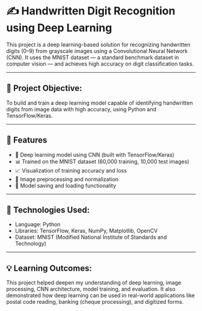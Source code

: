 # ✍️ Handwritten Digit Recognition using Deep Learning

This project is a deep learning-based solution for recognizing handwritten digits (0–9) from grayscale images using a Convolutional Neural Network (CNN). It uses the MNIST dataset — a standard benchmark dataset in computer vision — and achieves high accuracy on digit classification tasks.


---

## 🧠 Project Objective:

To build and train a deep learning model capable of identifying handwritten digits from image data with high accuracy, using Python and TensorFlow/Keras.


---

## 📌 Features

- 🧠 Deep learning model using CNN (built with TensorFlow/Keras)
- 📊 Trained on the MNIST dataset (60,000 training, 10,000 test images)
- 📈 Visualization of training accuracy and loss
- 🧼 Image preprocessing and normalization
- 💾 Model saving and loading functionality


---

## 🔧 Technologies Used:
- Language: Python
- Libraries: TensorFlow, Keras, NumPy, Matplotlib, OpenCV
- Dataset: MNIST (Modified National Institute of Standards and Technology)


---

## 💡 Learning Outcomes:

This project helped deepen my understanding of deep learning, image processing, CNN architecture, model training, and evaluation. It also demonstrated how deep learning can be used in real-world applications like postal code reading, banking (cheque processing), and digitized forms.

